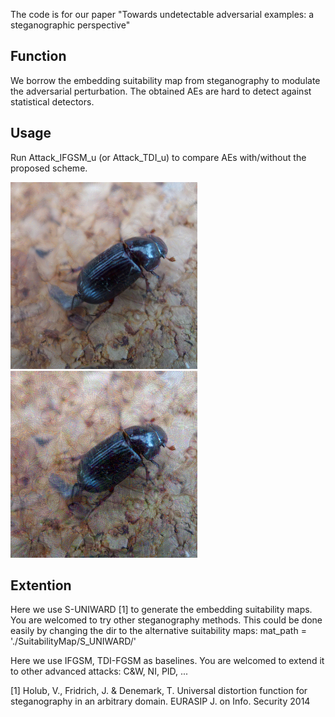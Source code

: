 The code is for our paper "Towards undetectable adversarial examples: a steganographic perspective"

## Function
We borrow the embedding suitability map from steganography to modulate the adversarial perturbation. The obtained AEs are hard to detect against statistical detectors.

## Usage 
Run Attack_IFGSM_u (or Attack_TDI_u) to compare AEs with/without the proposed scheme.

![image](https://github.com/zengh5/Undetectable-attack/blob/main/advimgs_un/ifgsm_UNIWARD/0c7ac4a8c9dfa802.png)
![image](https://github.com/zengh5/Undetectable-attack/blob/main/advimgs_un/ifgsm/0c7ac4a8c9dfa802.png)

## Extention
Here we use S-UNIWARD [1] to generate the embedding suitability maps. You are welcomed to try other steganography methods. This could be done easily by changing the dir to the alternative suitability maps:
                                               mat_path = './SuitabilityMap/S_UNIWARD/'

Here we use IFGSM, TDI-FGSM as baselines. You are welcomed to extend it to other advanced attacks: C&W, NI, PID, ...

[1] Holub, V., Fridrich, J. & Denemark, T. Universal distortion function for steganography in an arbitrary domain. EURASIP J. on Info. Security 2014
